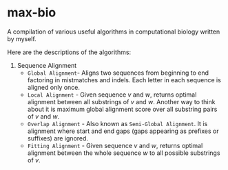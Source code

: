 # max-bio
A compilation of various useful algorithms in computational biology written by myself.

Here are the descriptions of the algorithms:

1. Sequence Alignment
   - `Global Alignment`- Aligns two sequences from beginning to end factoring in mistmatches and indels. Each letter in each sequence is aligned only once.
   - `Local Alignment` - Given sequence *v* and *w*, returns optimal alignment between all substrings of *v* and *w*. Another way to think about it is maximum global alignment score over all substring pairs of *v* and *w*.
   - `Overlap Alignment` - Also known as `Semi-Global Alignment`. It is alignment where start and end gaps (gaps appearing as prefixes or suffixes) are ignored.
   - `Fitting Alignment` - Given sequence *v* and *w*, returns optimal alignment between the whole sequence *w* to all possible substrings of *v*. 
